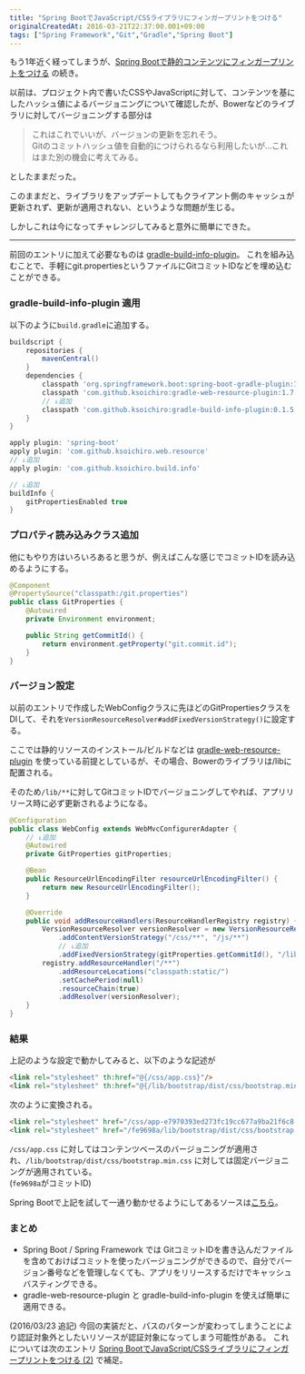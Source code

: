 ```yaml
---
title: "Spring BootでJavaScript/CSSライブラリにフィンガープリントをつける"
originalCreatedAt: 2016-03-21T22:37:00.001+09:00
tags: ["Spring Framework","Git","Gradle","Spring Boot"]
---
```

もう1年近く経ってしまうが、[Spring Bootで静的コンテンツにフィンガープリントをつける](/ja/post/2015/04/spring-boot_14/) の続き。

以前は、プロジェクト内で書いたCSSやJavaScriptに対して、コンテンツを基にしたハッシュ値によるバージョニングについて確認したが、Bowerなどのライブラリに対してバージョニングする部分は

> これはこれでいいが、バージョンの更新を忘れそう。   
> Gitのコミットハッシュ値を自動的につけられるなら利用したいが…これはまた別の機会に考えてみる。

としたままだった。  

このままだと、ライブラリをアップデートしてもクライアント側のキャッシュが更新されず、更新が適用されない、というような問題が生じる。

しかしこれは今になってチャレンジしてみると意外に簡単にできた。
<!--more-->

---

前回のエントリに加えて必要なものは [gradle-build-info-plugin](https://github.com/ksoichiro/gradle-build-info-plugin)。
これを組み込むことで、手軽にgit.propertiesというファイルにGitコミットIDなどを埋め込むことができる。

### gradle-build-info-plugin 適用

以下のように`build.gradle`に追加する。

```groovy
buildscript {
    repositories {
        mavenCentral()
    }
    dependencies {
        classpath 'org.springframework.boot:spring-boot-gradle-plugin:1.3.3.RELEASE'
        classpath 'com.github.ksoichiro:gradle-web-resource-plugin:1.7.0'
        // ↓追加
        classpath 'com.github.ksoichiro:gradle-build-info-plugin:0.1.5'
    }
}

apply plugin: 'spring-boot'
apply plugin: 'com.github.ksoichiro.web.resource'
// ↓追加
apply plugin: 'com.github.ksoichiro.build.info'

// ↓追加
buildInfo {
    gitPropertiesEnabled true
}
```

### プロパティ読み込みクラス追加

他にもやり方はいろいろあると思うが、例えばこんな感じでコミットIDを読み込めるようにする。

```java
@Component
@PropertySource("classpath:/git.properties")
public class GitProperties {
    @Autowired
    private Environment environment;

    public String getCommitId() {
        return environment.getProperty("git.commit.id");
    }
}
```

### バージョン設定

以前のエントリで作成したWebConfigクラスに先ほどのGitPropertiesクラスをDIして、それを`VersionResourceResolver#addFixedVersionStrategy()`に設定する。

ここでは静的リソースのインストール/ビルドなどは [gradle-web-resource-plugin](https://github.com/ksoichiro/gradle-web-resource-plugin) を使っている前提としているが、その場合、Bowerのライブラリは/libに配置される。

そのため`/lib/**`に対してGitコミットIDでバージョニングしてやれば、アプリリリース時に必ず更新されるようになる。

```java
@Configuration
public class WebConfig extends WebMvcConfigurerAdapter {
    // ↓追加
    @Autowired
    private GitProperties gitProperties;

    @Bean
    public ResourceUrlEncodingFilter resourceUrlEncodingFilter() {
        return new ResourceUrlEncodingFilter();
    }

    @Override
    public void addResourceHandlers(ResourceHandlerRegistry registry) {
        VersionResourceResolver versionResolver = new VersionResourceResolver()
            .addContentVersionStrategy("/css/**", "/js/**")
            // ↓追加
            .addFixedVersionStrategy(gitProperties.getCommitId(), "/lib/**");
        registry.addResourceHandler("/**")
            .addResourceLocations("classpath:static/")
            .setCachePeriod(null)
            .resourceChain(true)
            .addResolver(versionResolver);
    }
}
```

### 結果

上記のような設定で動かしてみると、以下のような記述が

```html
<link rel="stylesheet" th:href="@{/css/app.css}"/>
<link rel="stylesheet" th:href="@{/lib/bootstrap/dist/css/bootstrap.min.css}"/>
```

次のように変換される。

```html
<link rel="stylesheet" href="/css/app-e7970393ed273fc19cc677a9ba21f6c8.css" />
<link rel="stylesheet" href="/fe9698a/lib/bootstrap/dist/css/bootstrap.min.css" />
```

`/css/app.css` に対してはコンテンツベースのバージョニングが適用され、`/lib/bootstrap/dist/css/bootstrap.min.css` に対しては固定バージョニングが適用されている。  
(`fe9698a`がコミットID)

Spring Bootで上記を試して一通り動かせるようにしてあるソースは[こちら](https://github.com/ksoichiro/spring-boot-practice/tree/9b726ab3ef30ea61720a5c32e3160ecea457cddd/20160321-fixed-version)。

### まとめ

- Spring Boot / Spring Framework では GitコミットIDを書き込んだファイルを含めておけばコミットを使ったバージョニングができるので、自分でバージョン番号などを管理しなくても、アプリをリリースするだけでキャッシュバスティングできる。
- gradle-web-resource-plugin と gradle-build-info-plugin を使えば簡単に適用できる。

(2016/03/23 追記)
今回の実装だと、パスのパターンが変わってしまうことにより認証対象外としたいリソースが認証対象になってしまう可能性がある。
これについては次のエントリ [Spring BootでJavaScript/CSSライブラリにフィンガープリントをつける (2)](/ja/post/2016/03/spring-bootjavascriptcss-2/) で補足。
